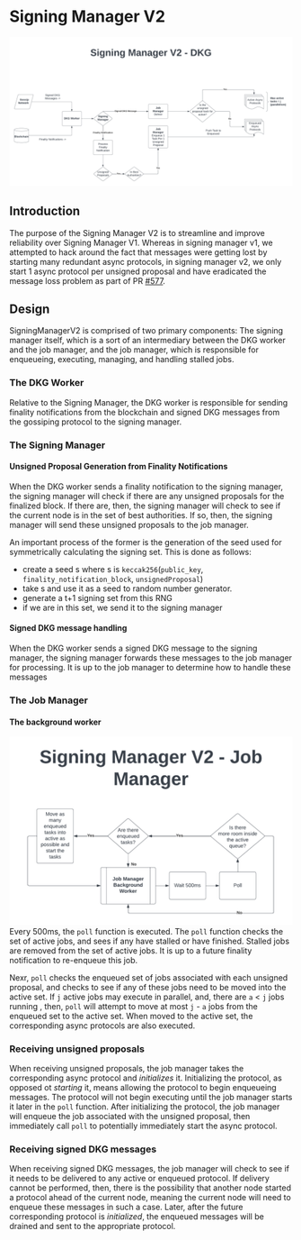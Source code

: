 # Signing Manager V2

![](../assets/signing_manager_v2.png)

## Introduction

The purpose of the Signing Manager V2 is to streamline and improve reliability over Signing Manager V1.
Whereas in signing manager v1, we attempted to hack around the fact that messages were getting lost by starting many redundant async protocols,
in signing manager v2, we only start 1 async protocol per unsigned proposal and have eradicated the message loss problem as part of PR [#577](https://github.com/webb-tools/dkg-substrate/pull/577).

## Design
SigningManagerV2 is comprised of two primary components: The signing manager itself, which is a sort of an intermediary between the DKG worker
and the job manager, and the job manager, which is responsible for enqueueing, executing, managing, and handling stalled jobs.

### The DKG Worker
Relative to the Signing Manager, the DKG worker is responsible for sending finality notifications from the blockchain and signed DKG messages from the gossiping protocol to the signing manager.

### The Signing Manager
#### Unsigned Proposal Generation from Finality Notifications
When the DKG worker sends a finality notification to the signing manager, the signing manager will check if there are any unsigned proposals for the finalized block. If there are,
then, the signing manager will check to see if the current node is in the set of best authorities. If so, then, the signing manager will send these unsigned proposals to the job manager.

An important process of the former is the generation of the seed used for symmetrically calculating the signing set. This is done as follows:
* create a seed s where s is `keccak256`(`public_key`, `finality_notification_block`, `unsignedProposal`)
* take s and use it as a seed to random number generator.
* generate a t+1 signing set from this RNG
* if we are in this set, we send it to the signing manager

#### Signed DKG message handling
When the DKG worker sends a signed DKG message to the signing manager, the signing manager forwards these messages to the job manager for processing. It is up to the job manager to determine how to handle these messages

### The Job Manager
#### The background worker
![](../assets/signing_manager_v2_job.png)
Every 500ms, the `poll` function is executed. The `poll` function checks the set of active jobs, and sees if any have stalled or have finished. Stalled jobs are removed from the set of active jobs. It is up to a future finality notification to re-enqueue this job.

Nexr, `poll` checks the enqueued set of jobs associated with each unsigned proposal, and checks to see if any of these jobs need to be moved into the active set. If `j` active jobs may execute in parallel, and, there are `a` < `j` jobs running , then, `poll` will attempt to move at most `j` - `a` jobs from the enqueued set to the active set. When moved to the active set, the corresponding async protocols are also executed.

### Receiving unsigned proposals
When receiving unsigned proposals, the job manager takes the corresponding async protocol and *initializes* it. Initializing the protocol, as opposed ot *starting* it, means allowing the protocol to begin enqueueing messages. The protocol will not begin executing until the job manager starts it later in the `poll` function.
After initializing the protocol, the job manager will enqueue the job associated with the unsigned proposal, then immediately call `poll` to potentially immediately start the async protocol.

### Receiving signed DKG messages
When receiving signed DKG messages, the job manager will check to see if it needs to be delivered to any active or enqueued protocol. If delivery cannot be performed, then, there is the possibility that another node started a protocol ahead of the current node, meaning the current node will need to enqueue these messages in such a case.
Later, after the future corresponding protocol is *initialized*, the enqueued messages will be drained and sent to the appropriate protocol.

